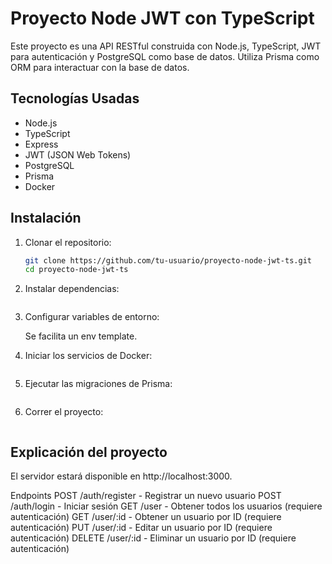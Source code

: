 # Proyecto Node JWT con TypeScript

Este proyecto es una API RESTful construida con Node.js, TypeScript, JWT para autenticación y PostgreSQL como base de datos. Utiliza Prisma como ORM para interactuar con la base de datos.

## Tecnologías Usadas

- Node.js
- TypeScript
- Express
- JWT (JSON Web Tokens)
- PostgreSQL
- Prisma
- Docker

## Instalación

1. Clonar el repositorio:

   ```bash
   git clone https://github.com/tu-usuario/proyecto-node-jwt-ts.git
   cd proyecto-node-jwt-ts

   ```

2. Instalar dependencias:

   ```npm install

   ```

3. Configurar variables de entorno:

   Se facilita un env template.

4. Iniciar los servicios de Docker:

   ```bash docker-compose up -d

   ```

5. Ejecutar las migraciones de Prisma:

   ```npx prisma migrate dev

   ```

6. Correr el proyecto:

   ```npm run dev

   ```

## Explicación del proyecto

El servidor estará disponible en http://localhost:3000.

Endpoints
POST /auth/register - Registrar un nuevo usuario
POST /auth/login - Iniciar sesión
GET /user - Obtener todos los usuarios (requiere autenticación)
GET /user/:id - Obtener un usuario por ID (requiere autenticación)
PUT /user/:id - Editar un usuario por ID (requiere autenticación)
DELETE /user/:id - Eliminar un usuario por ID (requiere autenticación)
